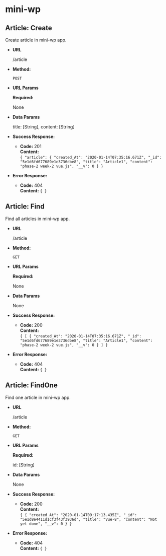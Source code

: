 # mini-wp

**Article: Create**
----
  Create article in mini-wp app.

* **URL**

  /article

* **Method:**

  `POST`
  
*  **URL Params**

   **Required:**
 
   None

* **Data Params**

   title: [String],
   content: [String]

* **Success Response:**

  * **Code:** 201 <br />
    **Content:** <br />`{
    "article": {
        "created_At": "2020-01-14T07:35:16.671Z",
        "_id": "5e1d6fd677689e1e3736dbe8",
        "title": "Article1",
        "content": "phase-2 week-2 vue.js",
        "__v": 0
    }
    }`
 
* **Error Response:**

  * **Code:** 404 <br />
    **Content:** `{
}`

**Article: Find**
----
  Find all articles in mini-wp app.

* **URL**

  /article

* **Method:**

  `GET`
  
*  **URL Params**

   **Required:**
 
   None

* **Data Params**

   None

* **Success Response:**

  * **Code:** 200 <br />
    **Content:** <br />`{
        [
            {
                "created_At": "2020-01-14T07:35:16.671Z",
                "_id": "5e1d6fd677689e1e3736dbe8",
                "title": "Article1",
                "content": "phase-2 week-2 vue.js",
                "__v": 0
            }
        ]
    }`
 
* **Error Response:**

  * **Code:** 404 <br />
    **Content:** `{
}`

**Article: FindOne**
----
  Find one article in mini-wp app.

* **URL**

  /article

* **Method:**

  `GET`
  
*  **URL Params**

   **Required:**
 
   id: [String]

* **Data Params**

   None

* **Success Response:**

  * **Code:** 200 <br />
    **Content:** <br />`{
        {
            "created_At": "2020-01-14T09:17:13.435Z",
            "_id": "5e1d8e4411d1cf3f43f3936d",
            "title": "Vue-8",
            "content": "Not yet done",
            "__v": 0
        }
    }`
 
* **Error Response:**

  * **Code:** 404 <br />
    **Content:** `{
}`
